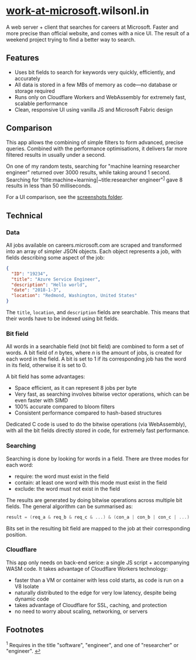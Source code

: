 # [work-at-microsoft](https://work-at-microsoft.wilsonl.in/jobs).wilsonl.in

A web server + client that searches for careers at Microsoft.
Faster and more precise than official website, and comes with a nice UI.
The result of a weekend project trying to find a better way to search.

## Features

- Uses bit fields to search for keywords very quickly, efficiently, and accurately
- All data is stored in a few MBs of memory as code&mdash;no database or storage required
- Runs only on Cloudflare Workers and WebAssembly for extremely fast, scalable performance
- Clean, responsive UI using vanilla JS and Microsoft Fabric design

## Comparison

This app allows the combining of simple filters to form advanced, precise queries.
Combined with the performance optimisations, it delivers far more filtered results in usually under a second.

On one of my random tests, searching for "machine learning researcher engineer" returned over 3000 results, while taking around 1 second.
Searching for "title:machine+learning|~title:researcher engineer"<sup id="a1">[1](#f1)</sup> gave 8 results in less than 50 milliseconds.

For a UI comparison, see the [screenshots folder](screenshots).

## Technical

### Data

All jobs available on careers.microsoft.com are scraped and transformed into an array of simpler JSON objects.
Each object represents a job, with fields describing some aspect of the job:

```json
{
  "ID": "19234",
  "title": "Azure Service Engineer",
  "description": "Hello world",
  "date": "2018-1-3",
  "location": "Redmond, Washington, United States"
}
```

The `title`, `location`, and `description` fields are searchable. This means that their words have to be indexed using bit fields.

### Bit field

All words in a searchable field (not bit field) are combined to form a set of words.
A bit field of *n* bytes, where *n* is the amount of jobs, is created for each word in the field.
A bit is set to 1 if its corresponding job has the word in its field, otherwise it is set to 0.

A bit field has some advantages:

- Space efficient, as it can represent 8 jobs per byte
- Very fast, as searching involves bitwise vector operations, which can be even faster with SIMD
- 100% accurate compared to bloom filters
- Consistent performance compared to hash-based structures

Dedicated C code is used to do the bitwise operations (via WebAssembly),
with all the bit fields directly stored in code,
for extremely fast performance.

### Searching

Searching is done by looking for words in a field.
There are three modes for each word:

- require: the word must exist in the field
- contain: at least one word with this mode must exist in the field
- exclude: the word must not exist in the field

The results are generated by doing bitwise operations across multiple bit fields.
The general algorithm can be summarised as:

```c
result = (req_a & req_b & req_c & ...) & (con_a | con_b | con_c | ...) & ~(exc_a | exc_b | exc_c | ...)
```

Bits set in the resulting bit field are mapped to the job at their corresponding position.

### Cloudflare

This app only needs on back-end serice: a single JS script + accompanying WASM code.
It takes advantage of Cloudflare Workers technology:

- faster than a VM or container with less cold starts, as code is run on a V8 Isolate
- naturally distributed to the edge for very low latency, despite being dynamic code
- takes advantage of Cloudflare for SSL, caching, and protection
- no need to worry about scaling, networking, or servers

## Footnotes

<sup id="f1">1</sup> Requires in the title "software", "engineer", and one of "researcher" or "engineer". [↩](#a1)
